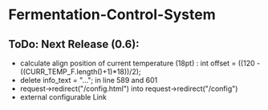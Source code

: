 # Fermentation-Control-System

## ToDo: Next Release (0.6):
- calculate align position of current temperature (18pt) : int offset = ((120 - ((CURR_TEMP_F.length()+1)*18))/2);
- delete info_text = "..."; in line 589 and 601
- request->redirect("/config.html") into request->redirect("/config")
- external configurable Link <i class="fas fa-external-link"></i>
